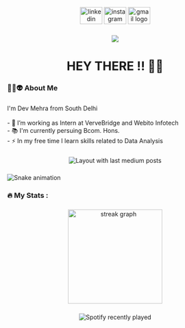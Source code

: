 <div align="center">
  <img src="https://raw.githubusercontent.com/maurodesouza/profile-readme-generator/master/src/assets/icons/social/linkedin/default.svg" width="52" height="40" alt="linkedin logo"  />
  <img src="https://raw.githubusercontent.com/maurodesouza/profile-readme-generator/master/src/assets/icons/social/instagram/default.svg" width="52" height="40" alt="instagram logo"  />
  <img src="https://raw.githubusercontent.com/maurodesouza/profile-readme-generator/master/src/assets/icons/social/gmail/default.svg" width="52" height="40" alt="gmail logo"  />
</div>

###

<div align="center">
  <img src="https://visitor-badge.laobi.icu/badge?page_id=DEVMEHRAA.DEVMEHRAA&"  />
</div>

###

<h1 align="center">HEY THERE !! 🙈👋</h1>

###

<h3 align="left">👩‍💻👽  About Me</h3>

###

<p align="left">I'm Dev Mehra from South Delhi<br><br>- 🔭 I’m working as Intern at VerveBridge and Webito Infotech<br>- 📚 I'm currently persuing Bcom. Hons.<br>- ⚡ In my free time I learn skills related to Data Analysis</p>

###

<div align="center">
  <img src="https://github-read-medium-git-main.pahlevikun.vercel.app/latest?limit=4&theme=solarized-light&username=DEVMEHRAA" alt="Layout with last medium posts"  />
</div>

###

<img src="https://raw.githubusercontent.com/DEVMEHRAA/DEVMEHRAA/output/snake.svg" alt="Snake animation" />

###

<h3 align="left">🔥   My Stats :</h3>

###

<div align="center">
  <img src="https://streak-stats.demolab.com?user=DEVMEHRAA&locale=en&mode=daily&theme=dark&hide_border=false&border_radius=5&order=3" height="220" alt="streak graph"  />
</div>

###

<div align="center">
  <img src="https://spotify-recently-played-readme.vercel.app/api?count=5" alt="Spotify recently played"  />
</div>

###
